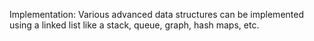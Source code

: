 Implementation: Various advanced data structures can be implemented using a linked list like a stack, queue, graph, hash maps, etc.
